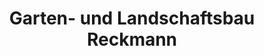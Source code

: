 ---
title: "Garten- und Landschaftsbau Reckmann"
url: /ascheberg/garten-und-landschaftsbau-reckmann/
shop: Garten-Center
---